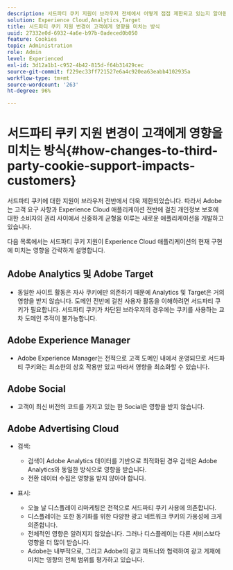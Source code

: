 ```yaml
---
description: 서드파티 쿠키 지원이 브라우저 전체에서 어떻게 점점 제한되고 있는지 알아봅니다.
solution: Experience Cloud,Analytics,Target
title: 서드파티 쿠키 지원 변경이 고객에게 영향을 미치는 방식
uuid: 27332e0d-6932-4a6e-b97b-0adeced0b050
feature: Cookies
topic: Administration
role: Admin
level: Experienced
exl-id: 3d12a1b1-c952-4b42-815d-f64b31429cec
source-git-commit: f229ec33ff721527e6a4c920ea63eabb4102935a
workflow-type: tm+mt
source-wordcount: '263'
ht-degree: 96%

---
```


# 서드파티 쿠키 지원 변경이 고객에게 영향을 미치는 방식{#how-changes-to-third-party-cookie-support-impacts-customers}

서드파티 쿠키에 대한 지원이 브라우저 전반에서 더욱 제한되었습니다. 따라서 Adobe는 고객 요구 사항과 Experience Cloud 애플리케이션 전반에 걸친 개인정보 보호에 대한 소비자의 권리 사이에서 신중하게 균형을 이루는 새로운 애플리케이션을 개발하고 있습니다.

다음 목록에서는 서드파티 쿠키 지원이 Experience Cloud 애플리케이션의 현재 구현에 미치는 영향을 간략하게 설명합니다.

## Adobe Analytics 및 Adobe Target

* 동일한 사이트 활동은 자사 쿠키에만 의존하기 때문에 Analytics 및 Target은 거의 영향을 받지 않습니다. 도메인 전반에 걸친 사용자 활동을 이해하려면 서드파티 쿠키가 필요합니다. 서드파티 쿠키가 차단된 브라우저의 경우에는 쿠키를 사용하는 교차 도메인 추적이 불가능합니다.

## Adobe Experience Manager

* Adobe Experience Manager는 전적으로 고객 도메인 내에서 운영되므로 서드파티 쿠키와는 최소한의 상호 작용만 있고 따라서 영향을 최소화할 수 있습니다.

## Adobe Social

* 고객이 최신 버전의 코드를 가지고 있는 한 Social은 영향을 받지 않습니다.

## Adobe Advertising Cloud

* 검색:

   * 검색이 Adobe Analytics 데이터를 기반으로 최적화된 경우 검색은 Adobe Analytics와 동일한 방식으로 영향을 받습니다.
   * 전환 데이터 수집은 영향을 받지 않아야 합니다.

* 표시:

   * 오늘 날 디스플레이 리마케팅은 전적으로 서드파티 쿠키 사용에 의존합니다.
   * 디스플레이는 또한 동기화를 위한 다양한 광고 네트워크 쿠키의 가용성에 크게 의존합니다.
   * 전체적인 영향은 알려지지 않았습니다. 그러나 디스플레이는 다른 서비스보다 영향을 더 많이 받습니다.
   * Adobe는 내부적으로, 그리고 Adobe의 광고 파트너와 협력하여 광고 게재에 미치는 영향의 전체 범위를 평가하고 있습니다.
